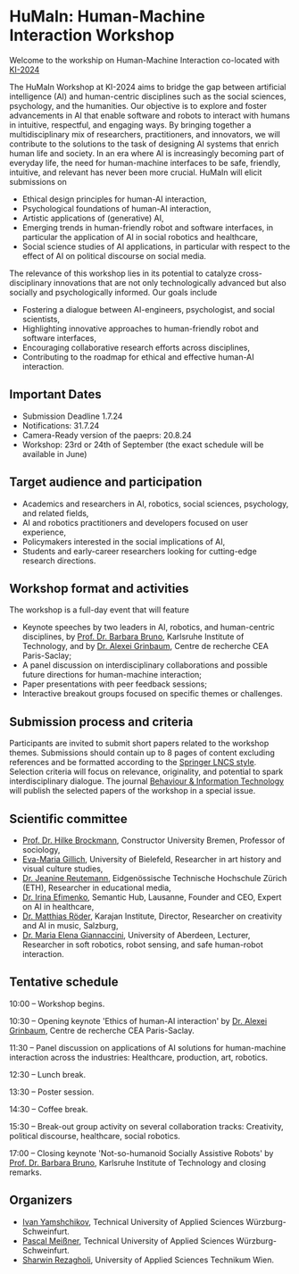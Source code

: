 HuMaIn: Human-Machine Interaction Workshop
===========================================

Welcome to the workship on Human-Machine Interaction co-located with [KI-2024](https://www.informatik.uni-wuerzburg.de/ki24/)

The HuMaIn Workshop at KI-2024 aims to bridge the gap between artificial intelligence (AI) and human-centric disciplines such as the social sciences, psychology, and the humanities. Our objective is to explore and foster advancements in AI that enable software and robots to interact with humans in intuitive, respectful, and engaging ways. By bringing together a multidisciplinary mix of researchers, practitioners, and innovators, we will contribute to the solutions to the task of designing AI systems that enrich human life and society. In an era where AI is increasingly becoming part of everyday life, the need for human-machine interfaces to be safe, friendly, intuitive, and relevant has never been more crucial. HuMaIn will elicit submissions on
* Ethical design principles for human-AI interaction,
* Psychological foundations of human-AI interaction,
* Artistic applications of (generative) AI,
* Emerging trends in human-friendly robot and software interfaces, in particular the application of AI in social robotics and healthcare,
* Social science studies of AI applications, in particular with respect to the effect of AI on political discourse on social media.

The relevance of this workshop lies in its potential to catalyze cross-disciplinary innovations that are not only technologically advanced but also socially and psychologically informed. Our goals include
* Fostering a dialogue between AI-engineers, psychologist, and social scientists,
* Highlighting innovative approaches to human-friendly robot and software interfaces,
* Encouraging collaborative research efforts across disciplines,
* Contributing to the roadmap for ethical and effective human-AI interaction.

Important Dates
----------------
* Submission Deadline 1.7.24
* Notifications: 31.7.24
* Camera-Ready version of the paeprs: 20.8.24
* Workshop: 23rd or 24th of September (the exact schedule will be available in June)

Target audience and participation
---------------------------------

* Academics and researchers in AI, robotics, social sciences, psychology, and related fields,
* AI and robotics practitioners and developers focused on user experience,
* Policymakers interested in the social implications of AI,
* Students and early-career researchers looking for cutting-edge research directions.

Workshop format and activities
-------------------------------

The workshop is a full-day event that will feature
* Keynote speeches by two leaders in AI, robotics, and human-centric disciplines, by [Prof. Dr. Barbara Bruno](https://sarai.iar.kit.edu/21_58.php), Karlsruhe Institute of Technology, and by [Dr. Alexei Grinbaum](https://irfu.cea.fr/en/Pisp/alexei.grinbaum/), Centre de recherche CEA Paris-Saclay;
* A panel discussion on interdisciplinary collaborations and possible future directions for human-machine interaction;
* Paper presentations with peer feedback sessions;
* Interactive breakout groups focused on specific themes or challenges.


Submission process and criteria
---------------------------------

Participants are invited to submit short papers related to the workshop themes. Submissions should contain up to 8 pages of content excluding references and be formatted according to the [Springer LNCS style](https://www.overleaf.com/latex/templates/springer-lecture-notes-in-computer-science/kzwwpvhwnvfj). Selection criteria will focus on relevance, originality, and potential to spark interdisciplinary dialogue. The journal [Behaviour & Information Technology](https://www.tandfonline.com/journals/tbit20) will publish the selected papers of the workshop in a special issue.


Scientific committee
---------------------

* [Prof. Dr. Hilke Brockmann](https://hilkebrockmann.eu/), Constructor University Bremen, Professor of sociology,
* [Eva-Maria Gillich](https://www.uni-bielefeld.de/sfb/sfb1288/projektbereiche/e05/gillich/), University of Bielefeld, Researcher in art history and visual culture studies,
* [Dr. Jeanine Reutemann](https://ethz.ch/de/die-eth-zuerich/organisation/abteilungen/lehrentwicklung-und-technologie/mitarbeitende-alphabetisch/person-detail.reutemann.html), Eidgenössische Technische Hochschule Zürich (ETH), Researcher in educational media,
* [Dr. Irina Efimenko](https://semantic-hub.com/about-us), Semantic Hub,  Lausanne, Founder and CEO, Expert on AI in healthcare,
* [Dr. Matthias Röder](https://matthiasroder.com/), Karajan Institute, Director, Researcher on creativity and AI in music, Salzburg,
* [Dr. Maria Elena Giannaccini](https://www.abdn.ac.uk/engineering/people/profiles/elena.giannaccini), University of Aberdeen, Lecturer, Researcher in soft robotics, robot sensing, and safe human-robot interaction.


Tentative schedule
------------------


10:00 – Workshop begins.

10:30 – Opening keynote 'Ethics of human-AI interaction' by [Dr. Alexei Grinbaum](https://irfu.cea.fr/en/Pisp/alexei.grinbaum/), Centre de recherche CEA Paris-Saclay.

11:30 – Panel discussion on applications of AI solutions for human-machine interaction across the industries: Healthcare, production, art, robotics.

12:30 – Lunch break.

13:30 – Poster session.

14:30 – Coffee break.

15:30 – Break-out group activity on several collaboration tracks: Creativity, political discourse, healthcare, social robotics.

17:00 – Closing keynote 'Not-so-humanoid Socially Assistive Robots' by [Prof. Dr. Barbara Bruno](https://sarai.iar.kit.edu/21_58.php), Karlsruhe Institute of Technology and closing remarks.


Organizers
-----------

* [Ivan Yamshchikov](mailto:ivan.yamshchikov@thws.de), Technical University of Applied Sciences Würzburg-Schweinfurt.
* [Pascal Meißner](mailto:pascal.meissner@thws.de), Technical University of Applied Sciences Würzburg-Schweinfurt.
* [Sharwin Rezagholi](mailto:sharwin.rezagholi@technikum-wien.at), University of Applied Sciences Technikum Wien.
